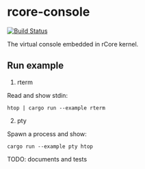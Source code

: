# rcore-console

[![Build Status](https://travis-ci.org/rcore-os/rcore-console.svg?branch=master)](https://travis-ci.org/rcore-os/rcore-console)

The virtual console embedded in rCore kernel.

## Run example

1. rterm

Read and show stdin:

```
htop | cargo run --example rterm
```

2. pty

Spawn a process and show:

```
cargo run --example pty htop
```

TODO: documents and tests
